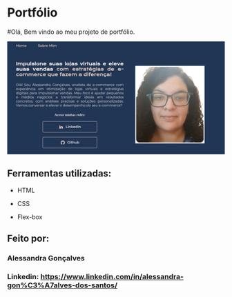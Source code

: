 # Portfólio 

#Olá, Bem vindo ao meu projeto de portfólio.

![alt text](/Portifolio/assets/portifolio.png)

## Ferramentas utilizadas:

* HTML 

* CSS

* Flex-box

## Feito por:

### Alessandra Gonçalves

### Linkedin: https://www.linkedin.com/in/alessandra-gon%C3%A7alves-dos-santos/